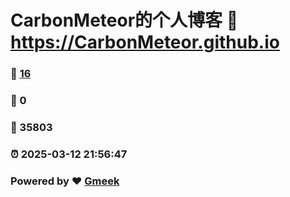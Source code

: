 # CarbonMeteor的个人博客 :link: https://CarbonMeteor.github.io 
### :page_facing_up: [16](https://CarbonMeteor.github.io/tag.html) 
### :speech_balloon: 0 
### :hibiscus: 35803 
### :alarm_clock: 2025-03-12 21:56:47 
### Powered by :heart: [Gmeek](https://github.com/Meekdai/Gmeek)

